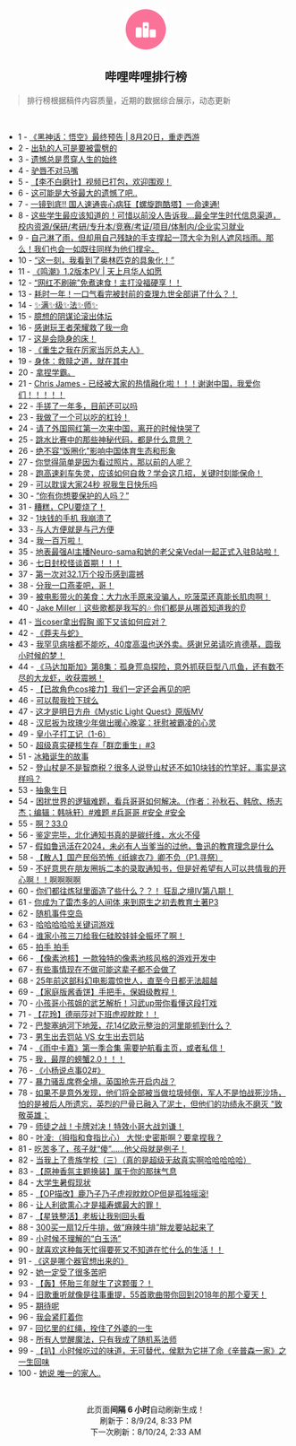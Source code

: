 <div align="center">
    <img src="./assets/icon_rank.png" alt="logo" />
    <h2>哔哩哔哩排行榜</h>
</div>

> 排行榜根据稿件内容质量，近期的数据综合展示，动态更新

<br />

<ul><li><span>1 - <a href=https://www.bilibili.com/BV1oH4y1c7Kk>《黑神话：悟空》最终预告 | 8月20日，重走西游</a></span></li><li><span>2 - <a href=https://www.bilibili.com/BV1Lz421i7Sg>出轨的人可是要被雷劈的</a></span></li><li><span>3 - <a href=https://www.bilibili.com/BV1DW421X7Wx>遗憾总是贯穿人生的始终</a></span></li><li><span>4 - <a href=https://www.bilibili.com/BV1xi421a7QA>驴唇不对马嘴</a></span></li><li><span>5 - <a href=https://www.bilibili.com/BV1SE421w7Di>【李不白磨针】视频已打包，欢迎围观！</a></span></li><li><span>6 - <a href=https://www.bilibili.com/BV1Zw4m1k7aw>这可能是大爷最大的遗憾了吧..</a></span></li><li><span>7 - <a href=https://www.bilibili.com/BV1gE421A7TL>一镜到底!! 国人速通丧心病狂【螺旋跑酷塔】一命速通!</a></span></li><li><span>8 - <a href=https://www.bilibili.com/BV1PS421d7Ha>这些学生最应该知道的！可惜以前没人告诉我…最全学生时代信息渠道，校内资源/保研/考研/专升本/竞赛/考证/项目/体制内/企业实习就业</a></span></li><li><span>9 - <a href=https://www.bilibili.com/BV1W142187Vm>自己淋了雨，但却用自己残缺的手支撑起一顶大伞为别人遮风挡雨。那么！我们也会一如既往同样为他们撑伞。</a></span></li><li><span>10 - <a href=https://www.bilibili.com/BV1FM4m117Cd>“这一刻，我看到了奥林匹克的具象化！”</a></span></li><li><span>11 - <a href=https://www.bilibili.com/BV1Jr421M7C3>《鸣潮》1.2版本PV | 天上月华人如愿</a></span></li><li><span>12 - <a href=https://www.bilibili.com/BV1yi421h7DH>“网红不刷碗”免煮速食！主打没福硬享！！</a></span></li><li><span>13 - <a href=https://www.bilibili.com/BV1fW421X7gD>耗时一年！一口气看完被封前的查理九世全部讲了什么？！</a></span></li><li><span>14 - <a href=https://www.bilibili.com/BV11y411i7zD>✨满✨级✨法✨师✨</a></span></li><li><span>15 - <a href=https://www.bilibili.com/BV1aS411w7CF>臆想的阴谋论滚出体坛</a></span></li><li><span>16 - <a href=https://www.bilibili.com/BV1ZH4y1c7iz>感谢玩王者荣耀救了我一命</a></span></li><li><span>17 - <a href=https://www.bilibili.com/BV16r421K7Lb>这是会隐身的床！</a></span></li><li><span>18 - <a href=https://www.bilibili.com/BV18r421M7SC>《重生之我在厉家当厉总夫人》</a></span></li><li><span>19 - <a href=https://www.bilibili.com/BV18z421i7h4>身体：救赎之道，就在其中</a></span></li><li><span>20 - <a href=https://www.bilibili.com/BV1yE421w7Ev>拿捏学霸。</a></span></li><li><span>21 - <a href=https://www.bilibili.com/BV1JS42197vz>Chris James - 已经被大家的热情融化啦！！！谢谢中国，我爱你们！！！！！</a></span></li><li><span>22 - <a href=https://www.bilibili.com/BV1LH4y1c7ML>手搓了一年多，目前还可以吗</a></span></li><li><span>23 - <a href=https://www.bilibili.com/BV1eS411w78S>我做了一个可以吃的杠铃！</a></span></li><li><span>24 - <a href=https://www.bilibili.com/BV1c1421t7W2>请了外国网红第一次来中国，离开的时候快哭了</a></span></li><li><span>25 - <a href=https://www.bilibili.com/BV1vH4y1c7Ev>跳水比赛中的那些神秘代码，都是什么意思？</a></span></li><li><span>26 - <a href=https://www.bilibili.com/BV1j2421Z7LM>绝不容“饭圈化”影响中国体育生态和形象</a></span></li><li><span>27 - <a href=https://www.bilibili.com/BV141421874g>你觉得简单是因为看过照片，那以前的人呢？</a></span></li><li><span>28 - <a href=https://www.bilibili.com/BV1JW42197x4>跑高速刹车失灵，应该如何自救？学会这几招，关键时刻能保命！</a></span></li><li><span>29 - <a href=https://www.bilibili.com/BV1nZ421N7uV>可以耽误大家24秒 祝我生日快乐吗</a></span></li><li><span>30 - <a href=https://www.bilibili.com/BV18M4m1174U>“你有你想要保护的人吗？”</a></span></li><li><span>31 - <a href=https://www.bilibili.com/BV1Xw4m1r717>糟糕，CPU要烧了！</a></span></li><li><span>32 - <a href=https://www.bilibili.com/BV1W142187P1>1块钱的手机 我崩溃了</a></span></li><li><span>33 - <a href=https://www.bilibili.com/BV15TYAerEks>与人方便就是与己方便</a></span></li><li><span>34 - <a href=https://www.bilibili.com/BV1rb421J7NJ>我一百万啦！</a></span></li><li><span>35 - <a href=https://www.bilibili.com/BV17r421K7Ak>地表最强AI主播Neuro-sama和她的老父亲Vedal一起正式入驻B站啦！</a></span></li><li><span>36 - <a href=https://www.bilibili.com/BV1kr421K7Ct>七日封校怪谈首期！！！</a></span></li><li><span>37 - <a href=https://www.bilibili.com/BV11E421w7Ay>第一次对32.1万个投币感到震撼</a></span></li><li><span>38 - <a href=https://www.bilibili.com/BV1p2421Z76Q>分我一口燕麦吧，哥！</a></span></li><li><span>39 - <a href=https://www.bilibili.com/BV1Aw4m1k7EQ>被电影带火的美食：大力水手原来没骗人，吃菠菜还真能长肌肉啊！</a></span></li><li><span>40 - <a href=https://www.bilibili.com/BV1VE421w7s6>Jake Miller｜这些歌都是我写的🎶 你们都是从哪首知道我的👂</a></span></li><li><span>41 - <a href=https://www.bilibili.com/BV1VT421r7gR>当coser拿出假胸 阁下又该如何应对？</a></span></li><li><span>42 - <a href=https://www.bilibili.com/BV1UE421w7M4>《莽夫与蛇》</a></span></li><li><span>43 - <a href=https://www.bilibili.com/BV1Ji421a75s>我罕见病啥都不能吃，40度高温也送外卖。感谢兄弟请吃肯德基，圆我小时候的梦！</a></span></li><li><span>44 - <a href=https://www.bilibili.com/BV1ZZ421N7LM>《马达加斯加》第8集：孤身荒岛探险，意外抓获巨型八爪鱼，还有数不尽的大龙虾，收获震撼！</a></span></li><li><span>45 - <a href=https://www.bilibili.com/BV1k7YKehEEG>【已故角色cos接力】我们一定还会再见的吧</a></span></li><li><span>46 - <a href=https://www.bilibili.com/BV1bb421J72Q>可以帮我捡下球么</a></span></li><li><span>47 - <a href=https://www.bilibili.com/BV1Ry411e7Gr>这才是明日方舟《Mystic Light Quest》原版MV</a></span></li><li><span>48 - <a href=https://www.bilibili.com/BV1nr421K7Z7>汉尼扳为玫瑰少年做出暖心晚宴：抚慰被霸凌的心灵</a></span></li><li><span>49 - <a href=https://www.bilibili.com/BV1W142187Bq>皇小子打工记（1-6）</a></span></li><li><span>50 - <a href=https://www.bilibili.com/BV1ST421676e>超级真实硬核生存「群峦重生」#3</a></span></li><li><span>51 - <a href=https://www.bilibili.com/BV1FeaSe2EmX>冰箱诞生的故事</a></span></li><li><span>52 - <a href=https://www.bilibili.com/BV1KH4y1c7Rp>登山杖是不是智商税？很多人说登山杖还不如10块钱的竹竿好，事实是这样吗？</a></span></li><li><span>53 - <a href=https://www.bilibili.com/BV1Wi421a7Pk>抽象生日</a></span></li><li><span>54 - <a href=https://www.bilibili.com/BV1Lw4m1k7b9>困扰世界的逻辑难题，看兵哥哥如何解决。（作者：孙秋石、韩欣、杨志杰；编辑：韩咏轩）#难题 #兵哥哥 #安全 #安全</a></span></li><li><span>55 - <a href=https://www.bilibili.com/BV1RW421X76Z>啊？33.0</a></span></li><li><span>56 - <a href=https://www.bilibili.com/BV1msakeBEZB>鉴定完毕，北化通知书真的是碳纤维，水火不侵</a></span></li><li><span>57 - <a href=https://www.bilibili.com/BV1nS42197AT>假如鲁迅活在2024，未必有人当爹当的过他，鲁迅的教育理念是什么</a></span></li><li><span>58 - <a href=https://www.bilibili.com/BV1xS42197Fv>【散人】国产民俗恐怖《纸嫁衣7》卿不负（P1.寻祭）</a></span></li><li><span>59 - <a href=https://www.bilibili.com/BV1LYiPeWECu>不好意思在朋友圈拆二本的录取通知书，但是好希望有人可以共情我的开心啊！！啊啊啊啊</a></span></li><li><span>60 - <a href=https://www.bilibili.com/BV1aw4m1k7Qy>你们都往炼狱里面造了些什么？？！ 狂乱之境IV第八期！</a></span></li><li><span>61 - <a href=https://www.bilibili.com/BV1uy411q76U>你成为了雷杰多的人间体 来到原生之初去教育土著P3</a></span></li><li><span>62 - <a href=https://www.bilibili.com/BV14n4y1f7Wx>随机事件空岛</a></span></li><li><span>63 - <a href=https://www.bilibili.com/BV12T42167Rz>哈哈哈哈哈关键词游戏</a></span></li><li><span>64 - <a href=https://www.bilibili.com/BV1rr421K7y7>谁家小孩三刀给我仨硅胶娃娃全振坏了啊！</a></span></li><li><span>65 - <a href=https://www.bilibili.com/BV1BS421X78B>拍手 拍手</a></span></li><li><span>66 - <a href=https://www.bilibili.com/BV1h9vfeeEMX>【像素池核】一款独特的像素池核风格的游戏开发中</a></span></li><li><span>67 - <a href=https://www.bilibili.com/BV1NS421d7Z3>有些事情现在不做可能这辈子都不会做了</a></span></li><li><span>68 - <a href=https://www.bilibili.com/BV1j2421Z7Sj>25年前这部科幻电影震惊世人，直至今日都无法超越</a></span></li><li><span>69 - <a href=https://www.bilibili.com/BV1QE4m1R7yL>【家庭版酱香饼】手把手，保姆级教程！</a></span></li><li><span>70 - <a href=https://www.bilibili.com/BV1uxaye2EwE>小孩哥小孩姐的武艺解析！习武up带你看懂这段打戏</a></span></li><li><span>71 - <a href=https://www.bilibili.com/BV1qZ421N7UV>【花玲】德丽莎对下班虎视眈眈！！</a></span></li><li><span>72 - <a href=https://www.bilibili.com/BV1Bz421i7SG>巴黎塞纳河下地笼，花14亿欧元整治的河里能抓到什么？</a></span></li><li><span>73 - <a href=https://www.bilibili.com/BV1RE4m1X7KN>男生出去罚站 VS 女生出去罚站</a></span></li><li><span>74 - <a href=https://www.bilibili.com/BV1ogadexEwd>《雨中卡嘉》第一季合集 需要护航看主页，或者私信！</a></span></li><li><span>75 - <a href=https://www.bilibili.com/BV1ow4m1k7Kp>我，最厚的螃蟹2.0！！！</a></span></li><li><span>76 - <a href=https://www.bilibili.com/BV1sE421w7cv>《小杨说点事02#》</a></span></li><li><span>77 - <a href=https://www.bilibili.com/BV1Tb42177Fw>暴力骚乱席卷全境，英国抢先开启内战？</a></span></li><li><span>78 - <a href=https://www.bilibili.com/BV1KE4m1d7af>如果不是意外发现，他们将全部被当做垃圾倾倒，军人不是怕战死沙场，怕的是被后人所遗忘，英烈的尸骨已融入了泥土，但他们的功绩永不磨灭 "致敬英雄；</a></span></li><li><span>79 - <a href=https://www.bilibili.com/BV17T42167sa>师徒之战！卡牌对决！特效小哥大战刘谦！</a></span></li><li><span>80 - <a href=https://www.bilibili.com/BV1ey411i7ts>叶凌:（拇指和食指比心） 大悦:史密斯啊？要拿捏我？</a></span></li><li><span>81 - <a href=https://www.bilibili.com/BV18r421M7EK>吃苦多了，孩子就“傻”……他父母就是例子！</a></span></li><li><span>82 - <a href=https://www.bilibili.com/BV1RE421w7sr>当我上了贵族学校（三）（真的是超级无敌真实啊哈哈哈哈哈）</a></span></li><li><span>83 - <a href=https://www.bilibili.com/BV1zT421k7kR>【原神香氛主题换装】属于你的那抹气息</a></span></li><li><span>84 - <a href=https://www.bilibili.com/BV1Ui421h74J>大学生暑假现状</a></span></li><li><span>85 - <a href=https://www.bilibili.com/BV1y8akePE7M>【OP描改】鹿乃子乃子虎视眈眈OP但是孤独摇滚!</a></span></li><li><span>86 - <a href=https://www.bilibili.com/BV16w4m1k7C2>让人利欲熏心才是福寿螺最大的罪！</a></span></li><li><span>87 - <a href=https://www.bilibili.com/BV1nW42197V9>【星铁整活】老板让我别回头看</a></span></li><li><span>88 - <a href=https://www.bilibili.com/BV1bE421w7nC>300买一扇12斤牛排，做“麻辣牛排”胖龙要站起来了</a></span></li><li><span>89 - <a href=https://www.bilibili.com/BV1sz421B7nx>小时候不理解的“白玉汤”</a></span></li><li><span>90 - <a href=https://www.bilibili.com/BV1o142147sk>就喜欢这种每天忙得要死又不知道在忙什么的生活！！</a></span></li><li><span>91 - <a href=https://www.bilibili.com/BV1vi421h7hh>《这是哪个器官想出来的》</a></span></li><li><span>92 - <a href=https://www.bilibili.com/BV1ojaUeMEWZ>她一定受了很多苦吧</a></span></li><li><span>93 - <a href=https://www.bilibili.com/BV16w4m1k7Lr>【轰】怀胎三年就生了这颗蛋？！</a></span></li><li><span>94 - <a href=https://www.bilibili.com/BV1Qf421q7Ps>旧歌重听就像是往事重提，55首歌曲带你回到2018年的那个夏天！</a></span></li><li><span>95 - <a href=https://www.bilibili.com/BV1ZE421w7LB>期待呢</a></span></li><li><span>96 - <a href=https://www.bilibili.com/BV1ax4y1s7A8>我会紧盯着你</a></span></li><li><span>97 - <a href=https://www.bilibili.com/BV1Sy411e7ER>回忆里的红绳，拴住了外婆的一生</a></span></li><li><span>98 - <a href=https://www.bilibili.com/BV1Uw4m1k7PN>所有人觉醒魔法，只有我成了随机系法师</a></span></li><li><span>99 - <a href=https://www.bilibili.com/BV1b142187h9>【扒】小时候吃过的味道，无可替代，侯默为它拼了命《辛普森一家》之一生回味</a></span></li><li><span>100 - <a href=https://www.bilibili.com/BV1ME421w7MC>她说 唯一的家人..</a></span></li></ul>

<br />

<p align=center>此页面<b>间隔 6 小时</b>自动刷新生成！<br>刷新于：8/9/24, 8:33 PM<br>下一次刷新：8/10/24, 2:33 AM</p>